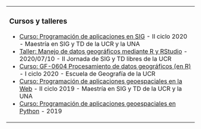 <table>
  <tr>
    <td valign="top">

### Cursos y talleres
<!-- inicio de cursos y talleres -->
* [Curso: Programación de aplicaciones en SIG](https://github.com/tpb708-programacionsig-2020) - II ciclo 2020 - Maestría en SIG y TD de la UCR y la UNA
* [Taller: Manejo de datos geográficos mediante R y RStudio](https://taller-r-jornadas-sigtd-2020.github.io/) - 2020/07/10 - II Jornada de SIG y TD libres de la UCR
* [Curso: GF-0604 Procesamiento de datos geográficos (en R)](https://geoprocesamiento-2020i.github.io/) - I ciclo 2020 - Escuela de Geografía de la UCR
* [Curso: Programación de aplicaciones geoespaciales en la Web](https://mfvargas.github.io/curso-programacion-web-geoespacial/) - II ciclo 2019 - Maestría en SIG y TD de la UCR y la UNA
* [Curso: Programación de aplicaciones geoespaciales en Python](https://github.com/mfvargas/curso-python-geoespacial/) - 2019
<!-- fin de cursos y talleres -->
</td>
</tr></table>

<!--
![Contador](https://profile-counter.glitch.me/{mfvargas}/count.svg)
-->
<img align="right" height="15" src="https://profile-counter.glitch.me/{mfvargas}/count.svg">


<!--
**mfvargas/mfvargas** is a ✨ _special_ ✨ repository because its `README.md` (this file) appears on your GitHub profile.

### Hi there 👋

Here are some ideas to get you started:

- 🔭 I’m currently working on ...
- 🌱 I’m currently learning ...
- 👯 I’m looking to collaborate on ...
- 🤔 I’m looking for help with ...
- 💬 Ask me about ...
- 📫 How to reach me: ...
- 😄 Pronouns: ...
- ⚡ Fun fact: ...
-->
